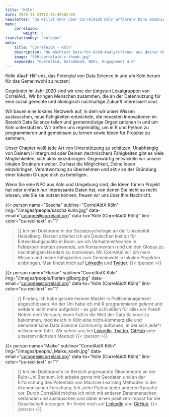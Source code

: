 ```yaml
---
title: "Köln"
date: 2020-11-23T12:36:49+02:00
newsletter: "Du willst mehr über CorrelAidX Köln erfahren? Dann abonniere unseren Newsletter!"
menu: 
    correlaidx:
        weight: 5
translationKey: "cologne"
meta:
    title: "CorrelAidX - Köln"
    description: "Du möchtest Data-for-Good-Analyst*innen aus deiner Region kennenlernen und zusammen Daten für den guten Zweck nutzen? Mit CorrelAidX bringen wir Data for Good in deine Stadt!"
    image: "509-correlaid-x-thumb.jpg"
    keywords: "CorrelAid, Data4Good, NGOs, Engagement 4.0"
---
```


Kölle Alaaf! Hilf uns, das Potenzial von Data Science in und um Köln herum für das Gemeinwohl zu nutzen!
 
Gegründet im Jahr 2020 sind wir eine der jüngsten Lokalgruppen von CorrelAid., Wir bringen  Menschen zusammen, die an der Datennutzung für eine sozial gerechte und ökologisch nachhaltige Zukunft interessiert sind.
 
Wir bauen eine lokales Netzwerk auf, in dem wir unser Wissen austauschen, neue Fähigkeiten entwickeln, die neuesten Innovationen im Bereich Data Science teilen und gemeinnützige Organisationen in und um Köln unterstützen. Wir treffen uns regelmäßig, um in R und Python zu programmieren und gemeinsam zu lernen sowie Ideen für Projekte zu sammeln.
 
Unser Chapter weiß jede Art von Unterstützung zu schätzen. Unabhängig von Deinem Hintergrund oder Deinen (technischen) Fähigkeiten gibt es viele Möglichkeiten, sich aktiv einzubringen. Gegenwärtig entwickeln wir unsere lokalen Strukturen weiter. Du hast die Möglichkeit, Deine Ideen einzubringen, Verantwortung zu übernehmen und aktiv an der Gründung einer lokalen Gruppe dich zu beteiligen.
 
Wenn Sie eine NPO aus Köln und Umgebung sind, die Ideen für ein Projekt hat oder einfach nur interessante Daten hat, von denen Sie nicht so recht wissen, wie Sie sie nutzen können, freuen wir uns über Ihre Nachricht.



{{< person 
    name="Sascha"
    subline="CorrelAidX Köln"
    img="/images/people/sascha kuhn.jpg"
    data-email="cologne@correlaid.org"
    data-to="Köln (CorrelAidX Köln)"
    link-color="ca-red-text"
    x="1"
>}}
Ich bin Doktorand in der Sozialpsychologie an der Universität Heidelberg. Derzeit arbeitet ich am Deutschen Institut für Entwicklungspolitik in Bonn, wo ich Verhaltenstheorien in Feldexperimenten anwende, um Konsumenten rund um den Globus zu nachhaltigem Handeln zu motivieren. Mit CorrelAid will ich mein Wissen und meine Fähigkeiten zum Gemeinwohl in lokalen Projekten einbringen. Man findet mich auf <a href="https://www.linkedin.com/in/sascha-kuhn-aa586b153/">LinkedIn</a> und <a href="https://twitter.com/Kuhn__Sascha">Twitter</a>.
{{< /person >}}

{{< person 
    name="Florian"
    subline="CorrelAidX Köln"
    img="/images/people/florian gilberg.jpg"
    data-email="cologne@correlaid.org"
    data-to="Köln (CorrelAidX Köln)"
    link-color="ca-red-text"
    x="1"
>}}
Florian, ich habe gerade meinen Master in Politikmanagement abgeschlossen. An der Uni habe ich mit R programmieren gelernt und seitdem nicht mehr aufgehört - es gibt schließlich für alles ein Paket! Neben dem Versuch, einen Fuß in die Welt der Data Science zu bekommen, möchte ich in Köln eine nicht-kommerzielle und demokratische Data Science Community aufbauen, in der sich jede*r willkommen fühlt. Wir sehen uns bei <a href="https://www.linkedin.com/in/florian-gilberg/">LinkedIn</a>, <a href="https://twitter.com/Studentenfutter">Twitter</a>, <a href="https://github.com/Studentenfutter">GitHub</a> oder unserem nächsten Meetup! 
{{< /person >}}

{{< person 
    name="Maike"
    subline="CorrelAidX Köln"
    img="/images/people/_Maike_koeln.jpg"
    data-email="cologne@correlaid.org"
    data-to="Köln (CorrelAidX Köln)"
    link-color="ca-red-text"
    x="1"
>}}
Ich bin Doktorandin im Bereich angewandte Ökonometrie an der Ruhr-Uni Bochum. Ich arbeite gerne mit Geodaten und an der Erforschung des Potentials von Machine Learning Methoden in der ökonomischen Forschung. Ich ziehe Python jeder anderen Sprache vor. Durch CorrelAid möchte ich mich mit anderen Datenmenschen verbinden und austauschen und dabei einen positiven Impact für die Gesellschaft erzeugen. Ihr findet mich auf <a href="http://www.linkedin.com/in/maike-metz-peeters-107775118">LinkedIn</a> und <a href=https://github.com/maikemp>GitHub</a>.
{{< /person >}}